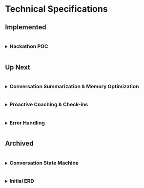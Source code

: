 # Technical Specifications

## Implemented

<details>
  <summary><h3 style="display:inline-block">Hackathon POC</h3></summary>

### Core Modules

#### Message Handler

- Polls Telegram
- Processes incoming messages
- Manages response queue
- Handles threading

#### Conversation Manager

- Maintains conversation state
- Processes user inputs
- Manages context
- Dynamic responses generation by LLM

#### Integrations

- Telegram
- Groq

</details>

## Up Next

<details>
  <summary><h3 style="display:inline-block">Conversation Summarization & Memory Optimization</h3></summary>

### Goal

- Prevent performance issues by **limiting message history** while keeping key insights.
- Store **summaries of past conversations** to retain long-term context.

### Summary Trigger Rules

Summarization occurs when either condition is met:

1. **N messages exchanged** since the last summary.
2. ~~**N days have passed** since the last summary.~~

Reasoning:

- Users with **high message volume** get summarized frequently.
- ~~Users with **low engagement** still receive periodic summaries to prevent context loss.~~
- This approach is **simple, conservative, and easy to adjust later**.

### Summary Storage & Retrieval

- Summaries are stored in a separate `Summary` table.
- When sending context to the LLM, retrieve:
  - The **latest `N` messages** (raw history).
  - The **most recent summary**, but **exclude the latest `N` messages from it** to prevent redundancy.

### Database Schema

#### Message Table

_Formerly named the `Conversation` table._

| Column      | Type            | Description                        |
| ----------- | --------------- | ---------------------------------- |
| `id`        | UUID (PK)       | Unique identifier for each message |
| `user_id`   | UUID (FK)       | References `users` table           |
| `text`      | TEXT            | Message content                    |
| `role`      | ENUM(user, bot) | Who sent the message               |
| `timestamp` | TIMESTAMP       | When the message was sent          |

#### Summary Table

| Column       | Type      | Description                          |
| ------------ | --------- | ------------------------------------ |
| `id`         | UUID (PK) | Unique identifier for the summary    |
| `user_id`    | UUID (FK) | References `users` table             |
| `summary`    | TEXT      | AI-generated summary of past message |
| `created_at` | TIMESTAMP | When the summary was generated       |

</details>

<details>
  <summary><h3 style="display:inline-block">Proactive Coaching & Check-ins</h3></summary>

### Goal

- Ensure **tracked commitments** (e.g., "User plans to meditate daily") remain accessible.
- Ensure users **stay accountable** with **habit-specific check-ins**.
- Allow the **AI to track repeated actions** and adjust coaching based on progress.
- Provide **flexibility** for users to manage check-in frequency and opt out if needed.

### Check-in Frequency Rules

- **Users specify check-in frequency**, guided by the coach.
- **Frequency must be within:**
  - **Max:** **2 times per day** (prevents spam).
  - **Min:** **Every 3 days** (ensures habits stay relevant).

**Example Habit-Based Check-in Frequencies:**  
| Habit Type | Suggested Frequency |
|------------|------------------|
| **Daily habits** (e.g., “Eat 20g of protein at breakfast”) | **Daily** |
| **Frequent habits** (e.g., “Drink water every hour while awake”) | **Multiple times per day** (up to 2 max) |
| **Scheduled habits** (e.g., “Exercise 3 times a week”) | **Every 2-3 days** |

**Edge Case Handling:**

- If a habit **doesn’t fit neatly**, default to **daily or every 3 days**.
- The coach should guide users in **selecting an appropriate frequency**.

### Handling Missed Check-ins

If a user **doesn’t respond**, the coach will **continue at the same frequency**.  
If a user **proactively provides an update**, the next scheduled check-in **may be canceled**.  
If a user **misses 5 consecutive check-ins**, the AI will **suggest adjusting the goal** to be more achievable.

### Tracking Progress & Repeated Actions

**Structured progress tracking** will store each completed/missed action:

```json
{
  "goal": "Drink water every hour",
  "check_in_frequency": "daily",
  "history": [
    { "date": "2025-02-10", "status": "completed" },
    { "date": "2025-02-11", "status": "missed" }
  ]
}
```

This enables future features like:

- Visualizing progress (graphs, streaks, trends)
- Gamification (streak rewards, badges)
- Adaptive coaching (suggesting easier actions if struggles continue)

### Stopping & Resuming Check-ins

- Users can stop all check-ins with a command (e.g., /stop_checkins).
- Users can resume coaching by:
  - Explicitly restarting check-ins (e.g., /start_checkins).
  - Setting a new goal, which will automatically trigger check-ins.
    - No confirmation is required, but the bot should:
      - Confirm that reminders have been stopped.
      - Provide instructions on how to resume check-ins.

### Database Schema

#### Goals Table

| Column        | Type                               | Description                                     |
| ------------- | ---------------------------------- | ----------------------------------------------- |
| `id`          | UUID (PK)                          | Unique identifier for goal                      |
| `user_id`     | UUID (FK)                          | References `users` table                        |
| `description` | TEXT                               | Goal description (e.g., “Drink 2L water daily”) |
| `created_at`  | TIMESTAMP                          | When the goal was created                       |
| `status`      | ENUM(active, completed, abandoned) | Current goal status                             |

#### Check-ins Table

| Column          | Type                                    | Description                         |
| --------------- | --------------------------------------- | ----------------------------------- |
| `id`            | UUID (PK)                               | Unique identifier for check-in      |
| `user_id`       | UUID (FK)                               | References `users` table            |
| `goal_id`       | UUID (FK)                               | References `goals` table            |
| `next_check_in` | TIMESTAMP                               | When the next check-in will be sent |
| `frequency`     | ENUM(daily, every_2_days, every_3_days) | How often to check in               |

#### Progress Tracking Table

| Column    | Type                    | Description                          |
| --------- | ----------------------- | ------------------------------------ |
| `id`      | UUID (PK)               | Unique identifier for progress entry |
| `user_id` | UUID (FK)               | References `users` table             |
| `goal_id` | UUID (FK)               | References `goals` table             |
| `date`    | TIMESTAMP               | When the progress was recorded       |
| `status`  | ENUM(completed, missed) | Whether the action was completed     |

### Server Implementation: CRON Job for Scheduled Check-ins

- The server will run a CRON job every hour to check for due check-ins and send reminders.

CRON Job Logic

1. Query check_ins table for next_check_in timestamps that are past due.
2. Send a check-in message to the user.
3. If the user responds, log it in progress_tracking and schedule the next check-in.
4. If no response after 5 check-ins, suggest adjusting the goal.
5. Update next_check_in based on frequency.

Why CRON?

- Simple to implement.
- Runs independently of the main app.

### End-to-End Flow Example

```mermaid
  sequenceDiagram
      participant User
      participant Bot
      participant Database

      User->>Bot: I want to improve my sleep
      Bot->>User: What specific goal would you like to achieve?
      User->>Bot: Sleep 8 hours per night
      Bot->>Database: Store goal in `goals` table
      Database->>Bot: Goal saved

      Bot->>User: How often should I check in? (Max: twice per day, Min: every 3 days)
      User->>Bot: Daily
      Bot->>Database: Schedule check-ins in `check_ins` table
      Database->>Bot: Check-ins scheduled

      Note over User,Bot: Check-in Phase Begins

      Bot->>User: Did you sleep 8 hours last night?
      User->>Bot: Yes!
      Bot->>Database: Log progress as "completed" in `progress_tracking`

      Bot->>User: Great job! Keep it up!

      Note over User,Bot: If user misses 5 check-ins

      Bot->>User: You've missed a few check-ins. Would you like to adjust your goal?
      User->>Bot: Yes, let's try 7 hours instead
      Bot->>Database: Update `goals` table

      Bot->>User: Goal updated. I'll check in again soon!
```

</details>

<details>
  <summary><h3 style="display:inline-block">Error Handling</h3></summary>

```typescript
// Global error handler
process.on("unhandledRejection", (error: Error) => {
  console.error("Unhandled rejection:", error);
  // Implement error reporting
});

// Service-level error handling
class BaseService {
  protected async handleError(error: Error): Promise<void> {
    if (error instanceof TelegramApiError) {
      // Handle rate limits, retry
    } else if (error instanceof DatabaseError) {
      // Handle connection issues
    }
    // Log error
    throw error;
  }
}
```

</details>

## Archived

<details>
  <summary><h3 style="display:inline-block">Conversation State Machine</h3></summary>

States were used in a state machine pattern but were too rigid. Instead of explicitly tracking an user's "state", the LLM has been instructed to coach users while considering something similar.

1. Initial Discovery

- Personal background
- Current lifestyle
- Health priorities

2. Goal Setting

- Category selection
- Specific goal definition
- Timeline establishment

3. Action Planning

- Task definition
- Frequency setting
- Success criteria
- Guided by Habita

4. Active Coaching

- Regular check-ins
- Progress tracking
- Adjustments

5. Progress Review

- Achievement assessment
- Plan adjustment

### Conversation Flow

```mermaid
stateDiagram-v2
    [*] --> InitialDiscovery
    InitialDiscovery --> GoalSetting
    GoalSetting --> ActionPlanning
    ActionPlanning --> ActiveCoaching
    ActiveCoaching --> ActiveCoaching: Daily/Weekly Check-ins
    ActiveCoaching --> ProgressReview: Monthly Review
    ProgressReview --> GoalSetting: New Goal
    ProgressReview --> ActionPlanning: Adjust Plan
    ActiveCoaching --> [*]: Goal Achieved
```

### Core Entities

1. Coach (Habita)

   - Bot identity
   - Coaching personality
   - Command handlers
   - Response patterns

2. Coachee

   - Telegram identity (userId, chatId)
   - Current goals
   - Progress metrics

3. Goals

   - Category
   - Specific targets
   - Timeline
   - Status and priority

4. Actions

   - Specific tasks
   - Frequency
   - Location if relevant (eg. HIIT workout at local gym)
   - Completion status

5. Check-ins
   - Scheduled time
   - Response tracking
   - Progress updates

</details>

<details>
    <summary><h3 style="display:inline-block">Initial ERD</h3></summary>

This was the initial ERD designed before implementation. Since implemenatation shifted to relying on the LLM these become less relevant but as we add more sophisticated we made need to revisit these entities.

```mermaid
erDiagram
    USERS ||--o{ CONVERSATIONS : has
    USERS ||--o{ GOALS : sets
    GOALS ||--o{ ACTIONS : contains
    ACTIONS ||--o{ PROGRESS : tracks
    USERS ||--o{ CHECK_INS : receives

    USERS {
        int id PK
        string Telegram_id
        string current_state
        int active_goal_id
        timestamp created_at
    }

    CONVERSATIONS {
        int id PK
        int user_id FK
        string state
        jsonb message
        timestamp created_at
    }

    GOALS {
        int id PK
        int user_id FK
        string category
        string description
        string status
        timestamp created_at
    }

    ACTIONS {
        int id PK
        int goal_id FK
        string description
        string frequency
        timestamp created_at
    }

    PROGRESS {
        int id PK
        int action_id FK
        boolean completed
        timestamp recorded_at
    }

    CHECK_INS {
        int id PK
        int user_id FK
        int action_id FK
        string response
        string sentiment
        timestamp created_at
    }

```

</details>
